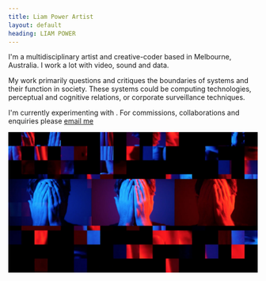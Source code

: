 ```yaml
---
title: Liam Power Artist
layout: default
heading: LIAM POWER
---
```

I'm a multidisciplinary artist and creative-coder based in Melbourne, Australia.
I work a lot with video, sound and data. 

My work primarily questions and critiques the boundaries of systems and their function in society. These systems could be computing technologies, perceptual and cognitive relations, or corporate surveillance techniques.

I'm currently experimenting with <span id="randomexperiment"></span>. 
For commissions, collaborations and enquiries please <a href="mailto:liamfpower@gmail.com">email me

![extraction](./images/extraction.jpg)
